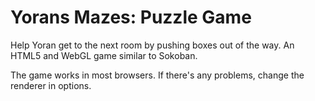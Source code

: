 Yorans Mazes: Puzzle Game
===========

Help Yoran get to the next room by pushing boxes out of the way.  An HTML5 and WebGL game similar to Sokoban.

The game works in most browsers.  If there's any problems, change the renderer in options.